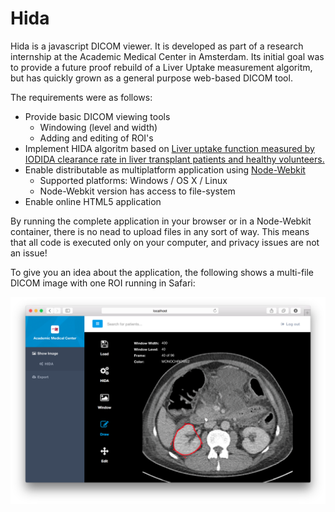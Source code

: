 # Hida

Hida is a javascript DICOM viewer. It is developed as part of a research internship at the Academic Medical Center in Amsterdam. Its initial goal was to provide a future proof rebuild of a Liver Uptake measurement algoritm, but has quickly grown as a general purpose web-based DICOM tool.

The requirements were as follows:
  - Provide basic DICOM viewing tools
    - Windowing (level and width)
    - Adding and editing of ROI's
  - Implement HIDA algoritm based on [Liver uptake function measured by IODIDA clearance rate in liver transplant patients and healthy volunteers.](http://www.ncbi.nlm.nih.gov/pubmed/8692492)
  - Enable distributable as multiplatform application using [Node-Webkit](rogerwang/node-webkit)
    - Supported platforms: Windows / OS X / Linux
    - Node-Webkit version has access to file-system
  - Enable online HTML5 application

By running the complete application in your browser or in a Node-Webkit container, there is no nead to upload files in any sort of way. This means that all code is executed only on your computer, and privacy issues are not an issue!

To give you an idea about the application, the following shows a multi-file DICOM image with one ROI running in Safari:

![Hida Screensho](/docs/img/safari.png)